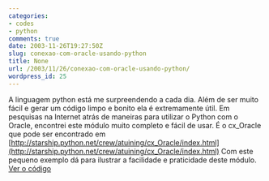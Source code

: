 ```yaml
---
categories:
- codes
- python
comments: true
date: 2003-11-26T19:27:50Z
slug: conexao-com-oracle-usando-python
title: None
url: /2003/11/26/conexao-com-oracle-usando-python/
wordpress_id: 25
---
```


A linguagem python está me surpreendendo a cada dia. Além de ser muito fácil e gerar um código limpo e bonito ela é extremamente útil.
Em pesquisas na Internet atrás de maneiras para utilizar o Python com o Oracle, encontrei este módulo muito completo e fácil de usar.
É o cx_Oracle que pode ser encontrado em
[http://starship.python.net/crew/atuining/cx_Oracle/index.html](http://starship.python.net/crew/atuining/cx_Oracle/index.html)
Com este pequeno exemplo dá para ilustrar a facilidade e praticidade deste módulo.
[Ver o código](/codes/oracle.py)
